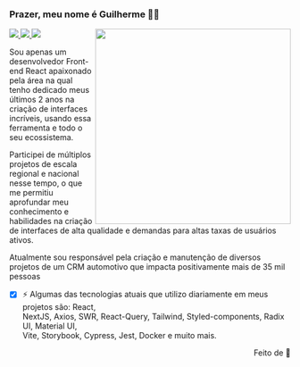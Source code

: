 ### Prazer, meu nome é Guilherme 👋🏻

<img width="350rem" align="right" src="https://github-production-user-asset-6210df.s3.amazonaws.com/75824415/269841679-b8656c71-4a42-41ea-9200-f0d0e663b534.svg" />

<div gap="2rem">

  <a href="https://www.linkedin.com/in/guilhermespica/" target="_blank">
    <img src="https://github-production-user-asset-6210df.s3.amazonaws.com/75824415/269840586-a2395a1c-92db-465a-a228-edaaba2088db.svg" />
  </a>
  
  <a href="https://www.instagram.com/guilherme.spica/" target="_blank">
    <img src="https://github-production-user-asset-6210df.s3.amazonaws.com/75824415/269840881-23f8219e-a8a0-49e2-92ac-6ef8e850797b.svg" />
  </a>

  <a href="https://twitter.com/Just_Spica" target="_blank">
    <img src="https://github-production-user-asset-6210df.s3.amazonaws.com/75824415/269841057-2d4deaf6-c123-4966-8bb5-0adc68069022.svg" />
  </a>

</div>

Sou apenas um desenvolvedor Front-end React apaixonado pela área na qual tenho dedicado meus últimos 2 anos na criação de interfaces incríveis, usando essa ferramenta e todo o seu ecossistema.

Participei de múltiplos projetos de escala regional e nacional nesse tempo, o que me permitiu aprofundar meu conhecimento e habilidades na criação de interfaces de alta qualidade e demandas para altas taxas de usuários ativos.

Atualmente sou responsável pela criação e manutenção de diversos projetos de um CRM automotivo que impacta positivamente mais de 35 mil pessoas 

- [x] ⚡ Algumas das tecnologias atuais que utilizo diariamente em meus projetos são: React, <br /> 
NextJS, Axios, SWR, React-Query, Tailwind, Styled-components, Radix UI, Material UI, <br />
Vite, Storybook, Cypress, Jest, Docker e muito mais.

<p align="right">Feito de 💚</p>
